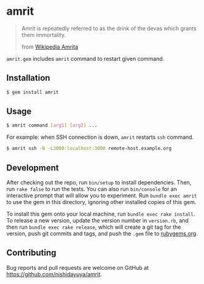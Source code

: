 # amrit

> Amrit is repeatedly referred to as the drink of the devas which grants them immortality.
>
> from [Wikipedia Amrita](https://en.wikipedia.org/wiki/Amrita#Hinduism)

`amrit.gem` includes `amrit` command to restart given command.

## Installation

```sh
$ gem install amrit
```

## Usage

```sh
$ amrit command [arg1] [arg2] ...
```

For example: when SSH connection is down, `amrit` restarts `ssh` command.

```sh
$ amrit ssh -N -L3000:localhost:3000 remote-host.example.org
```

## Development

After checking out the repo, run `bin/setup` to install dependencies. Then, run `rake false` to run the tests. You can also run `bin/console` for an interactive prompt that will allow you to experiment. Run `bundle exec amrit` to use the gem in this directory, ignoring other installed copies of this gem.

To install this gem onto your local machine, run `bundle exec rake install`. To release a new version, update the version number in `version.rb`, and then run `bundle exec rake release`, which will create a git tag for the version, push git commits and tags, and push the `.gem` file to [rubygems.org](https://rubygems.org).

## Contributing

Bug reports and pull requests are welcome on GitHub at https://github.com/nishidayuya/amrit.
